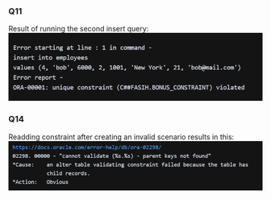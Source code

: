 ### Q11
Result of running the second insert query:
![alt text](image.png)

### Q14
Readding constraint after creating an invalid scenario results in this:
![alt text](image-1.png)